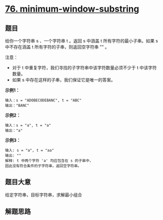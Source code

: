 # [76. minimum-window-substring](https://leetcode.cn/problems/minimum-window-substring/submissions/)

## 题目

给你一个字符串 s 、一个字符串 t 。返回 s 中涵盖 t 所有字符的最小子串。如果 s 中不存在涵盖 t 所有字符的子串，则返回空字符串 "" 。

注意：
- 对于 t 中重复字符，我们寻找的子字符串中该字符数量必须不少于 t 中该字符数量。
- 如果 s 中存在这样的子串，我们保证它是唯一的答案。

**示例1：**

~~~
输入：s = "ADOBECODEBANC", t = "ABC"
输出："BANC"
~~~

**示例2：**

~~~
输入：s = "a", t = "a"
输出："a"
~~~

**示例3：**

~~~
输入: s = "a", t = "aa"
输出: ""
解释: t 中两个字符 'a' 均应包含在 s 的子串中，
因此没有符合条件的子字符串，返回空字符串。
~~~

## 题目大意

给定字符串，目标字符串，求解最小组合

## 解题思路

